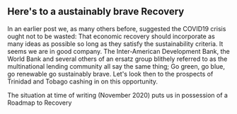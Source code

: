 ## Here's to a austainably brave Recovery

<!-- 3:28 PM 10/22/2020--> 

In an earlier post we, as many others before, suggested the COVID19 crisis ought not to be wasted: That economic recovery should incorporate as many ideas as possible so long as they satisfy the sustainability criteria. It seems we are in good company. The Inter-American Development Bank, the World Bank and several others of an ersatz group blithely referred to as the multinational lending community all say the same thing; Go green, go blue, go renewable go sustainably brave. Let's look then to the prospects of Trinidad and Tobago cashing in on this opportunity.

The situation at time of writing (November 2020) puts us in possession of a Roadmap to Recovery  



